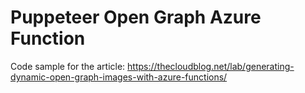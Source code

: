 # Puppeteer Open Graph Azure Function

Code sample for the article: https://thecloudblog.net/lab/generating-dynamic-open-graph-images-with-azure-functions/
